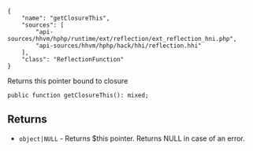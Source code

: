 ``` yamlmeta
{
    "name": "getClosureThis",
    "sources": [
        "api-sources/hhvm/hphp/runtime/ext/reflection/ext_reflection_hni.php",
        "api-sources/hhvm/hphp/hack/hhi/reflection.hhi"
    ],
    "class": "ReflectionFunction"
}
```




Returns this pointer bound to closure




``` Hack
public function getClosureThis(): mixed;
```




## Returns




+ ` object|NULL ` - Returns $this pointer. Returns NULL in case of
  an error.
<!-- HHAPIDOC -->
